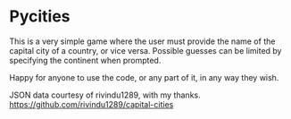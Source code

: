 # Pycities
This is a very simple game where the user must provide the name of the capital city of a country, or vice versa. Possible guesses can be limited by specifying the continent when prompted.

Happy for anyone to use the code, or any part of it, in any way they wish.

JSON data courtesy of rivindu1289, with my thanks.
https://github.com/rivindu1289/capital-cities
